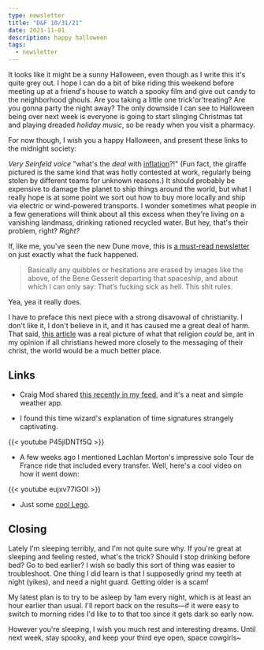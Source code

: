 ```yaml
---
type: newsletter
title: "D&F 10/31/21"
date: 2021-11-01
description: happy halloween
tags:
  - newsletter
---
```


It looks like it might be a sunny Halloween, even though as I write this it's quite grey out. I hope I can do a bit of bike riding this weekend before meeting up at a friend's house to watch a spooky film and give out candy to the neighborhood ghouls. Are you taking a little one trick'or'treating? Are you gonna party the night away? The only downside I can see to Halloween being over next week is everyone is going to start slinging Christmas tat and playing dreaded _holiday music_, so be ready when you visit a pharmacy.

For now though, I wish you a happy Halloween, and present these links to the midnight society:

_Very Seinfeld voice_ "what's the _deal_ with [inflation](https://time.com/6088033/why-inflation-is-rising/)?!" (Fun fact, the giraffe pictured is the same kind that was hotly contested at work, regularly being stolen by different teams for unknown reasons.) It should probably be expensive to damage the planet to ship things around the world, but what I really hope is at some point we sort out how to buy more locally and ship via electric or wind-powered transports. I wonder sometimes what people in a few generations will think about all this excess when they're living on a vanishing landmass, drinking rationed recycled water. But hey, that's their problem, right? _Right?_

If, like me, you've seen the new Dune move, this is [a must-read newsletter](https://maxread.substack.com/p/dune-annotated) on just exactly what the fuck happened.

> Basically any quibbles or hesitations are erased by images like the above, of the Bene Gesserit departing that spaceship, and about which I can only say: That’s fucking sick as hell. This shit rules.

Yea, yea it really does.

I have to preface this next piece with a strong disavowal of christianity. I don't like it, I don't believe in it, and it has caused me a great deal of harm. That said, [this article](https://www.commonwealmagazine.org/three-cheers-socialism) was a real picture of what that religion _could_ be, ant in my opinion if all christians hewed more closely to the messaging of their christ, the world would be a much better place.

## Links

- Craig Mod shared [this recently in my feed](https://wttr.in/), and it's a neat and simple weather app.

- I found this time wizard's explanation of time signatures strangely captivating.

{{< youtube P45jlDNTf5Q >}}

- A few weeks ago I mentioned Lachlan Morton's impressive solo Tour de France ride that included every transfer. Well, here's a cool video on how it went down:

{{< youtube eujxv77lGOI >}}

- Just some [cool Lego](https://kottke.org/21/10/mindbending-lego-sculpture).

## Closing

Lately I'm sleeping terribly, and I'm not quite sure why. If you're great at sleeping and feeling rested, what's the trick? Should I stop drinking before bed? Go to bed earlier? I wish so badly this sort of thing was easier to troubleshoot. One thing I did learn is that I supposedly grind my teeth at night (yikes), and need a night guard. Getting older is a scam!

My latest plan is to try to be asleep by 1am every night, which is at least an hour earlier than usual. I'll report back on the results—if it were easy to switch to morning rides I'd like to to that too since it gets dark so early now.

However you're sleeping, I wish you much rest and interesting dreams. Until next week, stay spooky, and keep your third eye open, space cowgirls~